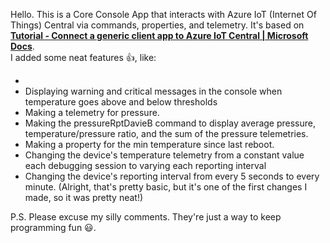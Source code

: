 Hello.  This is a Core Console App that interacts with Azure IoT (Internet Of Things) Central via commands, properties, and telemetry.
It's based on [__Tutorial - Connect a generic client app to Azure IoT Central | Microsoft Docs__](https://docs.microsoft.com/en-us/azure/iot-central/core/tutorial-connect-device?pivots=programming-language-csharp).<br/>
I added some neat features :thumbsup:, like:<br/> 
-	<br/>
-	Displaying warning and critical messages in the console when temperature goes above and below thresholds<br/>
-	Making a telemetry for pressure.<br/>
-	Making the pressureRptDavieB command to display average pressure, temperature/pressure ratio, and the sum of the pressure telemetries.<br/> 
-	Making a property for the min temperature since last reboot.<br/>
-	Changing the device's temperature telemetry from a constant value each debugging session to varying each reporting interval<br/> 
-	Changing the device's reporting interval from every 5 seconds to every minute. (Alright, that's pretty basic, but it's one of the 
	  first changes I made, so it was pretty neat!)<br/>

P.S. Please excuse my silly comments.  They're just a way to keep programming fun :smiley:.
